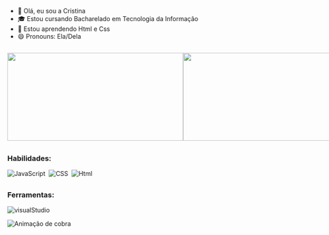 - 👋 Olá, eu sou a Cristina
- 🎓 Estou cursando Bacharelado em Tecnologia da Informação
- 🌱 Estou aprendendo Html e Css
- 😄 Pronouns: Ela/Dela

##
<div style="display: flex; align-items: center;">
  <a href="https://github.com/Cristina-Silva15/github-readme-stats">
    <img width="400" height="200" align="center" src="https://github-readme-stats.vercel.app/api?username=Cristina-Silva15&theme=neon&locale=pt-br&show_icons=true" />
  </a>
  <a href="https://github.com/Cristina-Silva15/convoychat">
    <img width="380" height="200" align="center" src="https://github-readme-stats.vercel.app/api/top-langs?username=Cristina-Silva15&layout=compact&langs_count=8&card_width=320&theme=neon&locale=pt-br" />
  </a>
</div>

## 
<h3>Habilidades:</h3>

![JavaScript](https://img.shields.io/badge/-JavaScript-0D1117?style=for-the-badge&logo=javascript&labelColor=0D1117)&nbsp;
![CSS](https://img.shields.io/badge/-CSS-0D1117?style=for-the-badge&logo=CSS3&logoColor=1572B6&labelColor=0D1117)&nbsp;
![Html](https://img.shields.io/badge/-HTML-0D1117?style=for-the-badge&logo=html5&logoColor=orange&labelColor=0D1117)&nbsp;


## 

<h3>Ferramentas:</h3>

![visualStudio](https://img.shields.io/badge/Visual_Studio_Code-0078D4?style=for-the-badge&logo=visual%20studio%20code&logoColor=white)





<!---
Cristina-Silva15/Cristina-Silva15 is a ✨ special ✨ repository because its `README.md` (this file) appears on your GitHub profile.
You can click the Preview link to take a look at your changes.
--->


![Animação de cobra ]( https://github.com/Cristina-Silva15/Cristina-Silva15/blob/output/github-contribution-grid-snake.svg)





